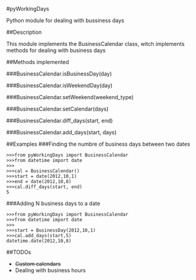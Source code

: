 #pyWorkingDays

Python module for dealing with bussiness days

##Description

This module implements the BusinessCalendar class, witch implements methods for dealing with business days

##Methods implemented

###BusinessCalendar.isBusinessDay(day)

###BusinessCalendar.isWeekendDay(day)

###BusinessCalendar.setWeekend(weekend_type)

###BusinessCalendar.setCalendar(days)

###BusinessCalendar.diff_days(start, end)

###BusinessCalendar.add_days(start, days)

##Examples
###Finding the numbre of business days between two dates

<pre><code>>>>from pyWorkingDays import BusinessCalendar
>>>from datetime import date
>>>
>>>cal = BusinessCalendar()
>>>start = date(2012,10,1)
>>>end = date(2012,10,8) 
>>>cal.diff_days(start, end) 
5
</code></pre>

###Adding N business days to a date

<pre><code>>>>from pyWorkingDays import BusinessCalendar
>>>from datetime import date
>>>
>>>start = BusinessDay(2012,10,1)
>>>cal.add_days(start,5)
datetime.date(2012,10,8)
</code></pre>

##TODOs
* <s>Custom calendars</s>
* Dealing with business hours